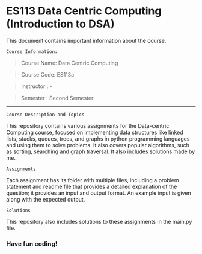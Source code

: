 # ES113 Data Centric Computing (Introduction to DSA)

This document contains important information about the course.

`Course Information:`

> Course Name: Data Centric Computing

> Course Code: ES113a

> Instructor : -

> Semester : Second Semester
---

`Course Description and Topics`

This repository contains various assignments for the Data-centric Computing course, focused on implementing data structures like linked lists, stacks, queues, trees, and graphs in python programming languages and using them to solve problems. It also covers popular algorithms, such as sorting, searching and graph traversal. It also includes solutions made by me. 

`Assignments`

Each assignment has its folder with multiple files, including a problem statement and readme file that provides a detailed explanation of the question; it provides an input and output format. An example input is given along with the expected output.

`Solutions`

This repository also includes solutions to these assignments in the main.py file. 

### Have fun coding!
